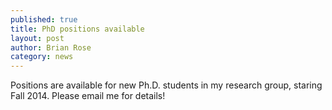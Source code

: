 ```yaml
---
published: true
title: PhD positions available
layout: post
author: Brian Rose 
category: news
---
```


Positions are available for new Ph.D. students in my research group, staring Fall 2014. Please email me for details!
